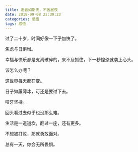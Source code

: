 ```yaml
---
title: 逝者如斯夫，不舍昼夜
date: 2018-09-08 22:39:23
categories: 感悟
tags: 感悟
---
```


过了二十岁，时间好像一下子加快了。

焦虑与日俱增。

幸福与快乐都是支离破碎的，来不及抓住，下一秒惶恐就袭上心头。

该怎么办呢？

<!--more-->

这世界每天都在变。

日子如履薄冰，可还是要过下去。

咬牙坚持。

回头看过去似乎也没那么难。

生活是一道道坎，翻过一座，还有更多。

不想被打败，那就勇敢面对。

总有一天，你会无所畏惧。
